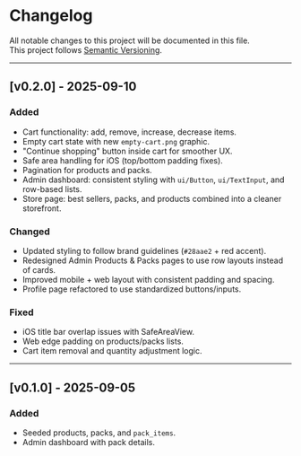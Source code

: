 # Changelog

All notable changes to this project will be documented in this file.  
This project follows [Semantic Versioning](https://semver.org/).

---

## [v0.2.0] - 2025-09-10

### Added
- Cart functionality: add, remove, increase, decrease items.
- Empty cart state with new `empty-cart.png` graphic.
- "Continue shopping" button inside cart for smoother UX.
- Safe area handling for iOS (top/bottom padding fixes).
- Pagination for products and packs.
- Admin dashboard: consistent styling with `ui/Button`, `ui/TextInput`, and row-based lists.
- Store page: best sellers, packs, and products combined into a cleaner storefront.

### Changed
- Updated styling to follow brand guidelines (`#28aae2` + red accent).
- Redesigned Admin Products & Packs pages to use row layouts instead of cards.
- Improved mobile + web layout with consistent padding and spacing.
- Profile page refactored to use standardized buttons/inputs.

### Fixed
- iOS title bar overlap issues with SafeAreaView.
- Web edge padding on products/packs lists.
- Cart item removal and quantity adjustment logic.

---

## [v0.1.0] - 2025-09-05
### Added
- Seeded products, packs, and `pack_items`.
- Admin dashboard with pack details.

